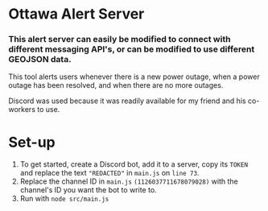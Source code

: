 # Ottawa Alert Server

### This alert server can easily be modified to connect with different messaging API's, or can be modified to use different GEOJSON data.

This tool alerts users whenever there is a new power outage, when a power outage has been resolved, and when there are no more outages.

Discord was used because it was readily available for my friend and his co-workers to use.

# Set-up

1. To get started, create a Discord bot, add it to a server, copy its `TOKEN` and replace the text `"REDACTED"` in `main.js` on `line 73`.
2. Replace the channel ID in `main.js` `(1126037711678079028)` with the channel's ID you want the bot to write to.
3. Run with `node src/main.js`

